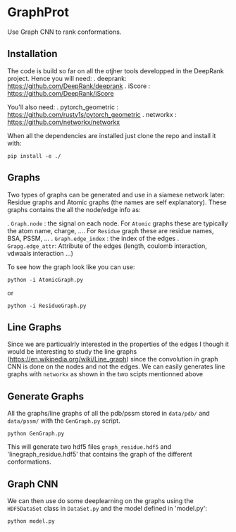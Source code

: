 # GraphProt


Use Graph CNN to rank conformations.

## Installation

The code is build so far on all the otjher tools developped in the DeepRank project. Hence you will need:
  . deeprank: https://github.com/DeepRank/deeprank
  . iScore : https://github.com/DeepRank/iScore

You'll also need:
  . pytorch_geometric : https://github.com/rusty1s/pytorch_geometric
  . networkx : https://github.com/networkx/networkx

When all the dependencies are installed just clone the repo and install it with:

```
pip install -e ./
```

## Graphs

Two types of graphs can be generated and use in a siamese network later: Residue graphs and Atomic graphs (the names are self explanatory). These graphs contains the all the node/edge info as:

  . `Graph.node` : the signal on each node. For `Atomic` graphs these are typically the atom name, charge, .... For `Residue` graph these are residue names, BSA, PSSM, ...
  . `Graph.edge_index` : the index of the edges
  . `Grapg.edge_attr`: Attribute of the edges (length, coulomb interaction, vdwaals interaction ...)


To see how the graph look like you can use:

```
python -i AtomicGraph.py
```

or

```
python -i ResidueGraph.py
```

## Line Graphs

Since we are particualrly interested in the properties of the edges I though it would be interesting to study the line graphs (https://en.wikipedia.org/wiki/Line_graph) since the convolution in graph CNN is done on the nodes and not the edges. We can easily generates line graphs with `networkx` as shown in the two scipts mentionned above

## Generate Graphs

All the graphs/line graphs of all the pdb/pssm stored in `data/pdb/` and `data/pssm/` with the `GenGraph.py` script.

```
python GenGraph.py
```

This will generate two hdf5 files `graph_residue.hdf5` and 'linegraph_residue.hdf5' that contains the graph of the different conformations.


## Graph CNN

We can then use do some deeplearning on the graphs using the `HDF5DataSet` class in `DataSet.py` and the model defined in 'model.py':

```
python model.py
```


